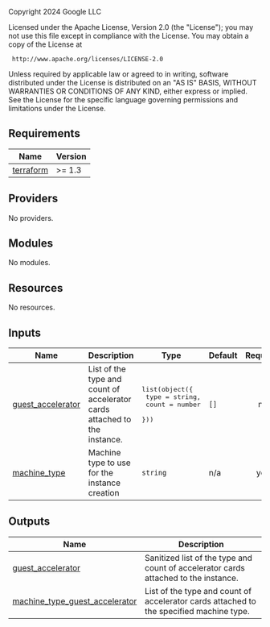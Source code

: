 <!-- BEGINNING OF PRE-COMMIT-TERRAFORM DOCS HOOK -->
Copyright 2024 Google LLC

Licensed under the Apache License, Version 2.0 (the "License");
you may not use this file except in compliance with the License.
You may obtain a copy of the License at

     http://www.apache.org/licenses/LICENSE-2.0

Unless required by applicable law or agreed to in writing, software
distributed under the License is distributed on an "AS IS" BASIS,
WITHOUT WARRANTIES OR CONDITIONS OF ANY KIND, either express or implied.
See the License for the specific language governing permissions and
limitations under the License.

## Requirements

| Name | Version |
|------|---------|
| <a name="requirement_terraform"></a> [terraform](#requirement\_terraform) | >= 1.3 |

## Providers

No providers.

## Modules

No modules.

## Resources

No resources.

## Inputs

| Name | Description | Type | Default | Required |
|------|-------------|------|---------|:--------:|
| <a name="input_guest_accelerator"></a> [guest\_accelerator](#input\_guest\_accelerator) | List of the type and count of accelerator cards attached to the instance. | <pre>list(object({<br/>    type  = string,<br/>    count = number<br/>  }))</pre> | `[]` | no |
| <a name="input_machine_type"></a> [machine\_type](#input\_machine\_type) | Machine type to use for the instance creation | `string` | n/a | yes |

## Outputs

| Name | Description |
|------|-------------|
| <a name="output_guest_accelerator"></a> [guest\_accelerator](#output\_guest\_accelerator) | Sanitized list of the type and count of accelerator cards attached to the instance. |
| <a name="output_machine_type_guest_accelerator"></a> [machine\_type\_guest\_accelerator](#output\_machine\_type\_guest\_accelerator) | List of the type and count of accelerator cards attached to the specified machine type. |
<!-- END OF PRE-COMMIT-TERRAFORM DOCS HOOK -->
